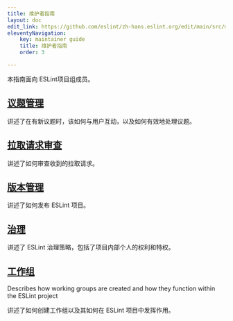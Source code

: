```yaml
---
title: 维护者指南
layout: doc
edit_link: https://github.com/eslint/zh-hans.eslint.org/edit/main/src/maintainer-guide/index.md
eleventyNavigation:
    key: maintainer guide 
    title: 维护者指南 
    order: 3

---
```


本指南面向 ESLint项目组成员。

## [议题管理](issues)

讲述了在有新议题时，该如何与用户互动，以及如何有效地处理议题。

## [拉取请求审查](pullrequests)

讲述了如何审查收到的拉取请求。

## [版本管理](releases)

讲述了如何发布 ESLint 项目。

## [治理](governance)

讲述了 ESLint 治理策略，包括了项目内部个人的权利和特权。

## [工作组](working-groups)

Describes how working groups are created and how they function within the ESLint project

讲述了如何创建工作组以及其如何在 ESLint 项目中发挥作用。
